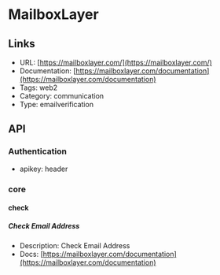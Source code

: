 # MailboxLayer

## Links

* URL: [https://mailboxlayer.com/](https://mailboxlayer.com/)
* Documentation: [https://mailboxlayer.com/documentation](https://mailboxlayer.com/documentation)
* Tags: web2
* Category: communication
* Type: emailverification

## API

### Authentication

* apikey: header

### core

#### check

##### Check Email Address

* Description: Check Email Address
* Docs: [https://mailboxlayer.com/documentation](https://mailboxlayer.com/documentation)
